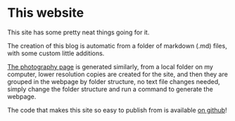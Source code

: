 # This website
This site has some pretty neat things going for it.


The creation of this blog is automatic from a folder of markdown (.md) files, with some custom little additions.

[The photography page](/photography) is generated similarly, from a local folder on my computer, lower resolution copies are created for the site, and then they are grouped in the webpage by folder structure, no text file changes needed, simply change the folder structure and run a command to generate the webpage.

The code that makes this site so easy to publish from is available [on github](https://github.com/JavaGT/javagrant.com)!

